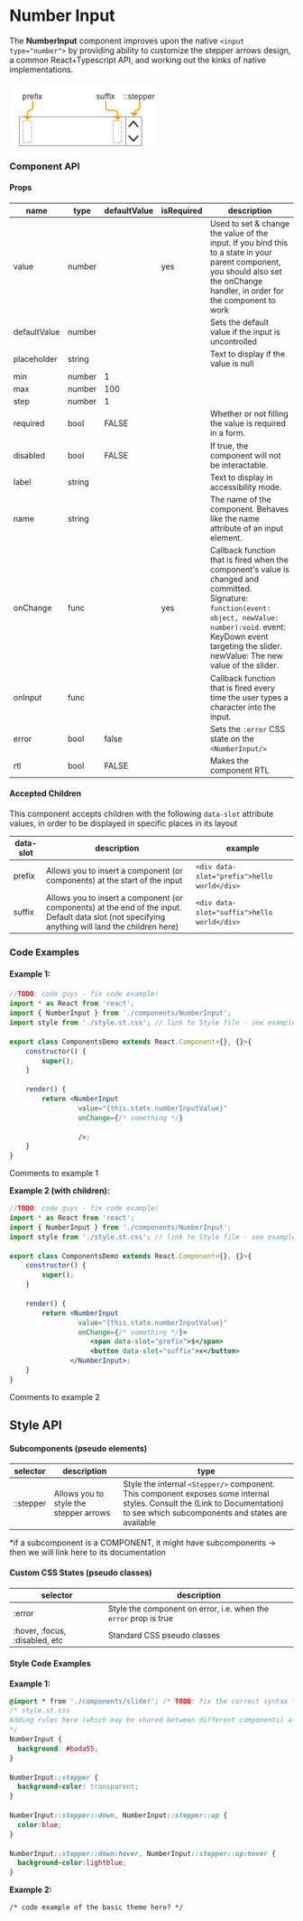 # Number Input

The **NumberInput** component improves upon the native `<input type="number">` by providing ability to customize the stepper arrows design, a common React+Typescript API, and working out the kinks of native implementations.

![elements](./elements.png)

### Component API

#### Props

| name         | type   | defaultValue | isRequired | description                              |
| ------------ | ------ | ------------ | ---------- | ---------------------------------------- |
| value        | number |              | yes        | Used to set & change the value of the input. If you bind this to a state in your parent component, you should also set the onChange handler, in order for the component to work |
| defaultValue | number |              |            | Sets the default value if the input is uncontrolled |
| placeholder  | string |              |            | Text to display if the value is null     |
| min          | number | 1            |            |                                          |
| max          | number | 100          |            |                                          |
| step         | number | 1            |            |                                          |
| required     | bool   | FALSE        |            | Whether or not filling the value is required in a form. |
| disabled     | bool   | FALSE        |            | If true, the component will not be interactable. |
| label        | string |              |            | Text to display in accessibility mode.   |
| name         | string |              |            | The name of the component. Behaves like the name attribute of an input element. |
| onChange     | func   |              | yes        | Callback function that is fired when the component's value is changed and committed. Signature: `function(event: object, newValue: number):void`. event: KeyDown event targeting the slider. newValue: The new value of the slider. |
| onInput      | func   |              |            | Callback function that is fired every time the user types a character into the input. |
| error        | bool   | false        |            | Sets the `:error` CSS state on the `<NumberInput/>` |
| rtl          | bool   | FALSE        |            | Makes the component RTL                  |



#### Accepted Children

This component accepts children with the following `data-slot` attribute values, in order to be displayed in specific places in its layout

| data-slot | description                              | example                                  |
| --------- | ---------------------------------------- | ---------------------------------------- |
| prefix    | Allows you to insert a component (or components) at the start of the input | `<div data-slot="prefix">hello world</div>` |
| suffix    | Allows you to insert a component (or components) at the end of the input. Default data slot (not specifying anything will land the children here) | `<div data-slot="suffix">hello world</div>` |

### Code Examples

#### **Example 1:**

```jsx
//TODO: code guys - fix code example!
import * as React from 'react';
import { NumberInput } from './components/NumberInput';
import style from './style.st.css'; // link to Style file - see examples of style files below

export class ComponentsDemo extends React.Component<{}, {}>{
    constructor() {
        super();
    }

    render() {
        return <NumberInput
        		 value="{this.state.numberInputValue}"
                 onChange={/* something */}

                 />;
    }
}
```

Comments to example 1

**Example 2 (with children):**

```jsx
//TODO: code guys - fix code example!
import * as React from 'react';
import { NumberInput } from './components/NumberInput';
import style from './style.st.css'; // link to Style file - see examples of style files below

export class ComponentsDemo extends React.Component<{}, {}>{
    constructor() {
        super();
    }

    render() {
        return <NumberInput
        		 value="{this.state.numberInputValue}"
                 onChange={/* something */}>
    				<span data-slot="prefix">$</span>
        			<button data-slot="suffix">x</button>
               </NumberInput>;
    }
}
```

Comments to example 2



## Style API

#### Subcomponents (pseudo elements)

| selector  | description                            | type                                     |
| --------- | -------------------------------------- | ---------------------------------------- |
| ::stepper | Allows you to style the stepper arrows | Style the internal `<Stepper/>` component. This component exposes some internal styles. Consult the (Link to Documentation) to see which subcomponents and states are available |

*if a subcomponent is a COMPONENT, it might have subcomponents -> then we will link here to its documentation

#### Custom CSS States (pseudo classes)

| selector                       | description                              |
| ------------------------------ | ---------------------------------------- |
| :error                         | Style the component on error, i.e. when the `error` prop is true |
| :hover, :focus, :disabled, etc | Standard CSS pseudo classes              |

#### Style Code Examples

**Example 1:**

```css
@import * from './components/slider'; /* TODO: fix the correct syntax */
/* style.st.css
Adding rules here (which may be shared between different components) allows us to 	    override specific parts; or even change the whole theme
*/
NumberInput {
  background: #bada55;
}

NumberInput::stepper {
  background-color: transparent;
}

NumberInput::stepper::down, NumberInput::stepper::up {
  color:blue;
}

NumberInput::stepper::down:hover, NumberInput::stepper::up:hover {
  background-color:lightblue;
}
```

**Example 2:**

```
/* code example of the basic theme here? */
```
